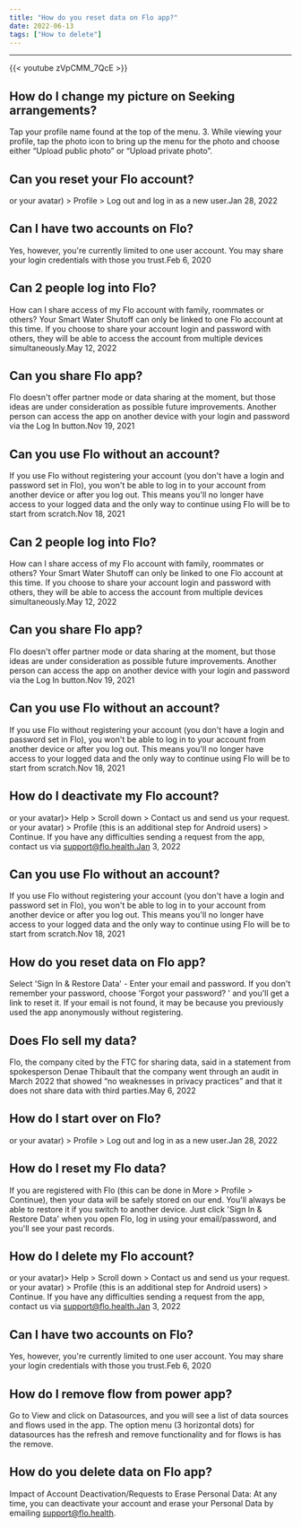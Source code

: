 ```yaml
---
title: "How do you reset data on Flo app?"
date: 2022-06-13
tags: ["How to delete"]
---
```


---
{{< youtube zVpCMM_7QcE >}}
## How do I change my picture on Seeking arrangements?
Tap your profile name found at the top of the menu. 3. While viewing your profile, tap the photo icon to bring up the menu for the photo and choose either “Upload public photo” or “Upload private photo”.

## Can you reset your Flo account?
or your avatar) > Profile > Log out and log in as a new user.Jan 28, 2022

## Can I have two accounts on Flo?
Yes, however, you're currently limited to one user account. You may share your login credentials with those you trust.Feb 6, 2020

## Can 2 people log into Flo?
How can I share access of my Flo account with family, roommates or others? Your Smart Water Shutoff can only be linked to one Flo account at this time. If you choose to share your account login and password with others, they will be able to access the account from multiple devices simultaneously.May 12, 2022

## Can you share Flo app?
Flo doesn't offer partner mode or data sharing at the moment, but those ideas are under consideration as possible future improvements. Another person can access the app on another device with your login and password via the Log In button.Nov 19, 2021

## Can you use Flo without an account?
If you use Flo without registering your account (you don't have a login and password set in Flo), you won't be able to log in to your account from another device or after you log out. This means you'll no longer have access to your logged data and the only way to continue using Flo will be to start from scratch.Nov 18, 2021

## Can 2 people log into Flo?
How can I share access of my Flo account with family, roommates or others? Your Smart Water Shutoff can only be linked to one Flo account at this time. If you choose to share your account login and password with others, they will be able to access the account from multiple devices simultaneously.May 12, 2022

## Can you share Flo app?
Flo doesn't offer partner mode or data sharing at the moment, but those ideas are under consideration as possible future improvements. Another person can access the app on another device with your login and password via the Log In button.Nov 19, 2021

## Can you use Flo without an account?
If you use Flo without registering your account (you don't have a login and password set in Flo), you won't be able to log in to your account from another device or after you log out. This means you'll no longer have access to your logged data and the only way to continue using Flo will be to start from scratch.Nov 18, 2021

## How do I deactivate my Flo account?
or your avatar)> Help > Scroll down > Contact us and send us your request. or your avatar) > Profile (this is an additional step for Android users) > Continue. If you have any difficulties sending a request from the app, contact us via support@flo.health.Jan 3, 2022

## Can you use Flo without an account?
If you use Flo without registering your account (you don't have a login and password set in Flo), you won't be able to log in to your account from another device or after you log out. This means you'll no longer have access to your logged data and the only way to continue using Flo will be to start from scratch.Nov 18, 2021

## How do you reset data on Flo app?
Select 'Sign In & Restore Data' - Enter your email and password. If you don't remember your password, choose 'Forgot your password? ' and you'll get a link to reset it. If your email is not found, it may be because you previously used the app anonymously without registering.

## Does Flo sell my data?
Flo, the company cited by the FTC for sharing data, said in a statement from spokesperson Denae Thibault that the company went through an audit in March 2022 that showed “no weaknesses in privacy practices” and that it does not share data with third parties.May 6, 2022

## How do I start over on Flo?
or your avatar) > Profile > Log out and log in as a new user.Jan 28, 2022

## How do I reset my Flo data?
If you are registered with Flo (this can be done in More > Profile > Continue), then your data will be safely stored on our end. You'll always be able to restore it if you switch to another device. Just click 'Sign In & Restore Data' when you open Flo, log in using your email/password, and you'll see your past records.

## How do I delete my Flo account?
or your avatar)> Help > Scroll down > Contact us and send us your request. or your avatar) > Profile (this is an additional step for Android users) > Continue. If you have any difficulties sending a request from the app, contact us via support@flo.health.Jan 3, 2022

## Can I have two accounts on Flo?
Yes, however, you're currently limited to one user account. You may share your login credentials with those you trust.Feb 6, 2020

## How do I remove flow from power app?
Go to View and click on Datasources, and you will see a list of data sources and flows used in the app. The option menu (3 horizontal dots) for datasources has the refresh and remove functionality and for flows is has the remove.

## How do you delete data on Flo app?
Impact of Account Deactivation/Requests to Erase Personal Data: At any time, you can deactivate your account and erase your Personal Data by emailing support@flo.health.

